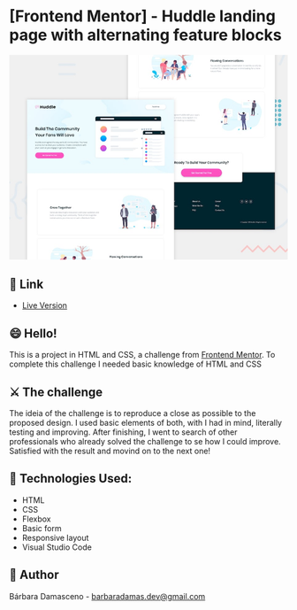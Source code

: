 # [Frontend Mentor] - Huddle landing page with alternating feature blocks

![Design preview for the Huddle landing page with alternating feature blocks coding challenge](./design/desktop-preview.jpg)

## 🔗 Link

- [Live Version](https://barbaradamasdev.github.io/Huddle-landing-page-with-alternating-feature-blocks)

## 😄 Hello!

This is a project in HTML and CSS, a challenge from [Frontend Mentor](https://www.frontendmentor.io).
To complete this challenge I needed basic knowledge of HTML and CSS

## ⚔️ The challenge

The ideia of the challenge is to reproduce a close as possible to the proposed design. I used basic elements of both, with I had in mind, literally testing and improving. After finishing, I went to search of other professionals who already solved the challenge to se how I could improve. Satisfied with the result and movind on to the next one!

## 💾 Technologies Used:

- HTML
- CSS
- Flexbox
- Basic form
- Responsive layout
- Visual Studio Code

## 🐼 Author

Bárbara Damasceno - barbaradamas.dev@gmail.com
